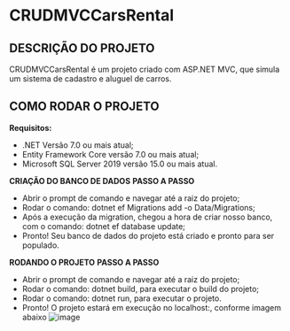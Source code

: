 # CRUDMVCCarsRental

## DESCRIÇÃO DO PROJETO

CRUDMVCCarsRental é um projeto criado com ASP.NET MVC, que simula um sistema de cadastro e aluguel de carros.

## COMO RODAR O PROJETO

**Requisitos:**

- .NET Versão 7.0 ou mais atual;
- Entity Framework Core versão 7.0 ou mais atual;
- Microsoft SQL Server 2019 versão 15.0 ou mais atual.

**CRIAÇÃO DO BANCO DE DADOS**
**PASSO A PASSO**
- Abrir o prompt de comando e navegar até a raiz do projeto;
- Rodar o comando: dotnet ef Migrations add <NomeDaMigration> -o Data/Migrations;
- Após a execução da migration, chegou a hora de criar nosso banco, com o comando: dotnet ef database update;
- Pronto! Seu banco de dados do projeto está criado e pronto para ser populado.

**RODANDO O PROJETO**
**PASSO A PASSO**
- Abrir o prompt de comando e navegar até a raiz do projeto;
- Rodar o comando: dotnet build, para executar o build do projeto;
- Rodar o comando: dotnet run, para executar o projeto.
- Pronto! O projeto estará em execução no localhost:<porta>, conforme imagem abaixo
![image](https://github.com/matheusfogolin/CRUDMVCCarsRental/assets/57686224/c57c49da-40c5-4458-a7ae-57a2ea8e77be)


